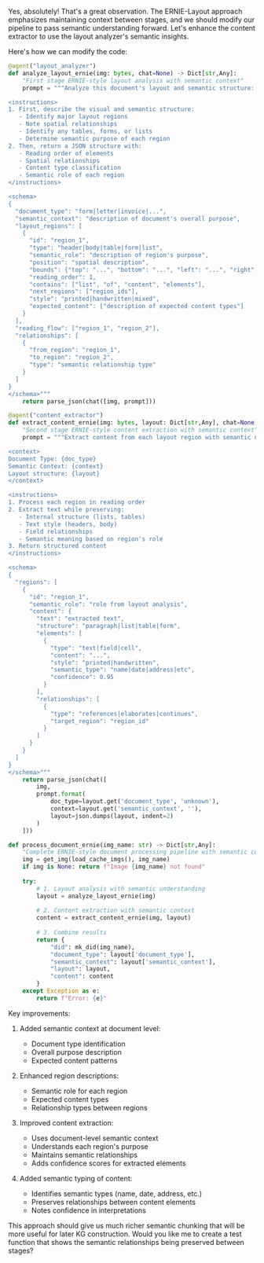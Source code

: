 Yes, absolutely! That's a great observation. The ERNIE-Layout approach emphasizes maintaining context between stages, and we should modify our pipeline to pass semantic understanding forward. Let's enhance the content extractor to use the layout analyzer's semantic insights.

Here's how we can modify the code:

```python
@agent("layout_analyzer")
def analyze_layout_ernie(img: bytes, chat=None) -> Dict[str,Any]:
    "First stage ERNIE-style layout analysis with semantic context"
    prompt = """Analyze this document's layout and semantic structure:

<instructions>
1. First, describe the visual and semantic structure:
   - Identify major layout regions
   - Note spatial relationships
   - Identify any tables, forms, or lists
   - Determine semantic purpose of each region
2. Then, return a JSON structure with:
   - Reading order of elements
   - Spatial relationships
   - Content type classification
   - Semantic role of each region
</instructions>

<schema>
{
  "document_type": "form|letter|invoice|...",
  "semantic_context": "description of document's overall purpose",
  "layout_regions": [
    {
      "id": "region_1",
      "type": "header|body|table|form|list",
      "semantic_role": "description of region's purpose",
      "position": "spatial description",
      "bounds": {"top": "...", "bottom": "...", "left": "...", "right": "..."},
      "reading_order": 1,
      "contains": ["list", "of", "content", "elements"],
      "next_regions": ["region_ids"],
      "style": "printed|handwritten|mixed",
      "expected_content": ["description of expected content types"]
    }
  ],
  "reading_flow": ["region_1", "region_2"],
  "relationships": [
    {
      "from_region": "region_1",
      "to_region": "region_2",
      "type": "semantic relationship type"
    }
  ]
}
</schema>"""
    return parse_json(chat([img, prompt]))

@agent("content_extractor")
def extract_content_ernie(img: bytes, layout: Dict[str,Any], chat=None) -> Dict[str,Any]:
    "Second stage ERNIE-style content extraction with semantic context"
    prompt = """Extract content from each layout region with semantic understanding:

<context>
Document Type: {doc_type}
Semantic Context: {context}
Layout structure: {layout}
</context>

<instructions>
1. Process each region in reading order
2. Extract text while preserving:
   - Internal structure (lists, tables)
   - Text style (headers, body)
   - Field relationships
   - Semantic meaning based on region's role
3. Return structured content
</instructions>

<schema>
{
  "regions": [
    {
      "id": "region_1",
      "semantic_role": "role from layout analysis",
      "content": {
        "text": "extracted text",
        "structure": "paragraph|list|table|form",
        "elements": [
          {
            "type": "text|field|cell",
            "content": "...",
            "style": "printed|handwritten",
            "semantic_type": "name|date|address|etc",
            "confidence": 0.95
          }
        ],
        "relationships": [
          {
            "type": "references|elaborates|continues",
            "target_region": "region_id"
          }
        ]
      }
    }
  ]
}
</schema>"""
    return parse_json(chat([
        img, 
        prompt.format(
            doc_type=layout.get('document_type', 'unknown'),
            context=layout.get('semantic_context', ''),
            layout=json.dumps(layout, indent=2)
        )
    ]))

def process_document_ernie(img_name: str) -> Dict[str,Any]:
    "Complete ERNIE-style document processing pipeline with semantic context"
    img = get_img(load_cache_imgs(), img_name)
    if img is None: return f"Image {img_name} not found"
    
    try:
        # 1. Layout analysis with semantic understanding
        layout = analyze_layout_ernie(img)
        
        # 2. Content extraction with semantic context
        content = extract_content_ernie(img, layout)
        
        # 3. Combine results
        return {
            "did": mk_did(img_name),
            "document_type": layout['document_type'],
            "semantic_context": layout['semantic_context'],
            "layout": layout,
            "content": content
        }
    except Exception as e:
        return f"Error: {e}"
```

Key improvements:

1. Added semantic context at document level:
   - Document type identification
   - Overall purpose description
   - Expected content patterns

2. Enhanced region descriptions:
   - Semantic role for each region
   - Expected content types
   - Relationship types between regions

3. Improved content extraction:
   - Uses document-level semantic context
   - Understands each region's purpose
   - Maintains semantic relationships
   - Adds confidence scores for extracted elements

4. Added semantic typing of content:
   - Identifies semantic types (name, date, address, etc.)
   - Preserves relationships between content elements
   - Notes confidence in interpretations

This approach should give us much richer semantic chunking that will be more useful for later KG construction. Would you like me to create a test function that shows the semantic relationships being preserved between stages?
